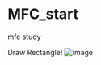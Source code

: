 # MFC_start
mfc study

Draw Rectangle!
![image](https://user-images.githubusercontent.com/59910227/74901124-3335c700-53e5-11ea-86f3-7278961284a2.png)
